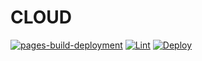 # CLOUD

[![pages-build-deployment](https://github.com/iswilljr/cloud/actions/workflows/pages/pages-build-deployment/badge.svg)](https://github.com/iswilljr/cloud/actions/workflows/pages/pages-build-deployment)
[![Lint](https://github.com/iswilljr/cloud/actions/workflows/lint.yml/badge.svg)](https://github.com/iswilljr/cloud/actions/workflows/lint.yml)
[![Deploy](https://github.com/iswilljr/cloud/actions/workflows/deploy-docs.yml/badge.svg)](https://github.com/iswilljr/cloud/actions/workflows/deploy-docs.yml)
